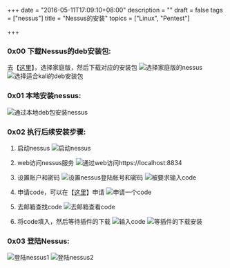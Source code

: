 +++
date = "2016-05-11T17:09:10+08:00"
description = ""
draft = false
tags = ["nessus"]
title = "Nessus的安装"
topics = ["Linux", "Pentest"]

+++

### 0x00 下载Nessus的deb安装包:
去【[这里](http://www.tenable.com/products/nessus/select-your-operating-system)】，选择家庭版，然后下载对应的安装包
![选择家庭版的nessus](/img/post/Nessus_Home.png)
![选择适合kali的deb安装包](/img/post/select_nessus_deb.png)

### 0x01 本地安装nessus:
![通过本地deb包安装nessus](/img/post/install_nessus.png)

### 0x02 执行后续安装步骤:
1. 启动nessus
![启动nessus](/img/post/start_nessus.png)

2. web访问nessus服务
![通过web访问https://localhost:8834](/img/post/web_nessus.png)

3. 设置账户和密码
![设置nessus登陆帐号和密码](/img/post/setaccount.png)
![被要求输入code](/img/post/code.png)

4. 申请code，可以在【[这里](http://www.tenable.com/products/nessus-home)】申请
![申请一个code](/img/post/register_code.png)

5. 去邮箱查找code
![去邮箱查看code](/img/post/get_code.png)

6. 将code填入，然后等待插件的下载
![输入code](/img/post/input_code.png)
![等插件的下载安装](/img/post/wait_download.png)

### 0x03 登陆Nessus:
![登陆nessus1](/img/post/sign_in_nessus1.png)
![登陆nessus2](/img/post/sign_in_nessus2.png)
